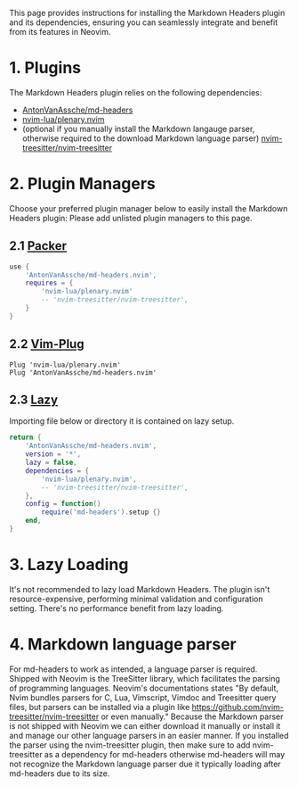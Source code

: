 This page provides instructions for installing the Markdown Headers plugin and its dependencies, ensuring you can seamlessly integrate and benefit from its features in Neovim.

# 1. Plugins

The Markdown Headers plugin relies on the following dependencies:

-   [AntonVanAssche/md-headers](https://github.com/AntonVanAssche/md-headers.nvim)
-   [nvim-lua/plenary.nvim](https://github.com/nvim-lua/plenary.nvim)
-   (optional if you manually install the Markdown langauge parser, otherwise required to the download Markdown language parser) [nvim-treesitter/nvim-treesitter](https://github.com/nvim-treesitter/nvim-treesitter)
  

# 2. Plugin Managers

Choose your preferred plugin manager below to easily install the Markdown Headers plugin:
Please add unlisted plugin managers to this page.

## 2.1 [Packer](https://github.com/wbthomason/packer.nvim)

```lua
use {
    'AntonVanAssche/md-headers.nvim',
    requires = {
        'nvim-lua/plenary.nvim'
        -- 'nvim-treesitter/nvim-treesitter',
    }
}
```

## 2.2 [Vim-Plug](https://github.com/junegunn/vim-plug)

```vim
Plug 'nvim-lua/plenary.nvim'
Plug 'AntonVanAssche/md-headers.nvim'
```

## 2.3 [Lazy](https://github.com/folke/lazy.nvim)

Importing file below or directory it is contained on lazy setup.

```lua
return {
    'AntonVanAssche/md-headers.nvim',
    version = '*',
    lazy = false,
    dependencies = {
        'nvim-lua/plenary.nvim',
        -- 'nvim-treesitter/nvim-treesitter',
    },
    config = function()
        require('md-headers').setup {}
    end,
}
```

# 3. Lazy Loading

It's not recommended to lazy load Markdown Headers. The plugin isn't resource-expensive, performing minimal validation and configuration setting. There's no performance benefit from lazy loading.


# 4. Markdown language parser

For md-headers to work as intended, a language parser is required. Shipped with Neovim is the TreeSitter library, which facilitates the parsing of programming languages. Neovim's documentations states "By default, Nvim bundles parsers for C, Lua, Vimscript, Vimdoc and Treesitter query files, but parsers can be installed via a plugin like https://github.com/nvim-treesitter/nvim-treesitter or even manually." Because the Markdown parser is not shipped with Neovim we can either download it manually or install it and manage our other language parsers in an easier manner. If you installed the parser using the nvim-treesitter plugin, then make sure to add nvim-treesitter as a dependency for md-headers otherwise md-headers will may not recognize the  Markdown language parser due it typically loading after md-headers due to its size. 
